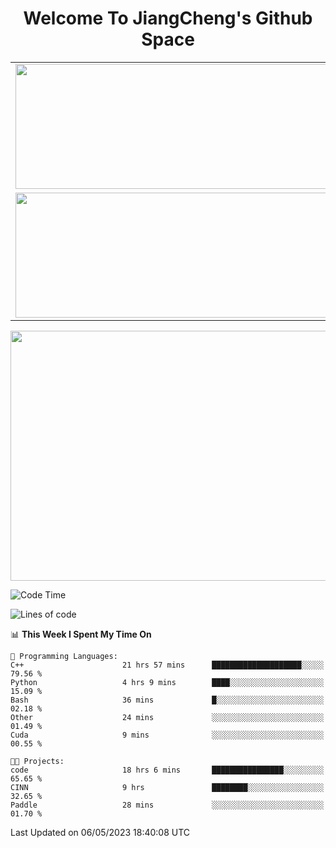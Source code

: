 <h1 align="center">Welcome To JiangCheng's Github Space</h1>

<table align="center" frame="void" rules="none" >
  <tr>
    <td>
      <div align="center"> <img height="200px" width="500px"  src="https://github-readme-stats.vercel.app/api?username=thisjiang&hide_title=true&hide_border=true&layout=compact&show_icons=trueline_height=21&text_color=000&icon_color=000&bg_color=0,ea6161,ffc64d,fffc4d,52fa5a&theme=graywhite" /> </div>
    </td>
    <td>
      <div align="center"> <img height="200px" width="500px" src="https://github-readme-stats.vercel.app/api/top-langs/?username=thisjiang&hide_title=true&hide_border=true&layout=compact&langs_count=6&text_color=000&icon_color=fff&bg_color=0,52fa5a,4dfcff,c64dff&theme=graywhite" /> </div>
    </td>
  </tr>
  <tr>
    <td>
      <div align="center"> <img height="200px" width="500px" src="https://github-readme-streak-stats.herokuapp.com/?user=thisjiang&hide_title=true&hide_border=true&layout=compact&langs_count=6" /> </div>
    </td>
    <td>
      <div align="center"> 
      <a href="https://github.com/" target="_blank"><img style="margin: 10px" src="https://profilinator.rishav.dev/skills-assets/git-scm-icon.svg" alt="Git" height="50" /></a>  
      <a href="https://www.linux.org/" target="_blank"><img style="margin: 10px" src="https://profilinator.rishav.dev/skills-assets/linux-original.svg" alt="Linux" height="50" /></a>  
      <a href="https://www.gnu.org/software/bash/" target="_blank"><img style="margin: 10px" src="https://profilinator.rishav.dev/skills-assets/gnu_bash-icon.svg" alt="Bash" height="50" /></a>  
      </div>
    </td>
  </tr>
</table>

<div align="center"> <img height="400px" width="1000px" src="https://github-readme-activity-graph.cyclic.app/graph?username=thisjiang&theme=react&hide_title=true&hide_border=true&layout=compact&langs_count=6" /> </div></td>

<!--START_SECTION:waka-->
![Code Time](http://img.shields.io/badge/Code%20Time-48%20hrs%207%20mins-blue)

![Lines of code](https://img.shields.io/badge/From%20Hello%20World%20I%27ve%20Written-317.6%20thousand%20lines%20of%20code-blue)

📊 **This Week I Spent My Time On** 

```text
💬 Programming Languages: 
C++                      21 hrs 57 mins      ████████████████████░░░░░   79.56 % 
Python                   4 hrs 9 mins        ████░░░░░░░░░░░░░░░░░░░░░   15.09 % 
Bash                     36 mins             █░░░░░░░░░░░░░░░░░░░░░░░░   02.18 % 
Other                    24 mins             ░░░░░░░░░░░░░░░░░░░░░░░░░   01.49 % 
Cuda                     9 mins              ░░░░░░░░░░░░░░░░░░░░░░░░░   00.55 % 

🐱‍💻 Projects: 
code                     18 hrs 6 mins       ████████████████░░░░░░░░░   65.65 % 
CINN                     9 hrs               ████████░░░░░░░░░░░░░░░░░   32.65 % 
Paddle                   28 mins             ░░░░░░░░░░░░░░░░░░░░░░░░░   01.70 % 
```


 Last Updated on 06/05/2023 18:40:08 UTC
<!--END_SECTION:waka-->
